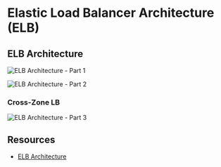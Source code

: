 # Elastic Load Balancer Architecture (ELB)

## ELB Architecture

![ELB Architecture - Part 1](https://github.com/williammunozr/aws-sa-pro/blob/master/07-ComputeScalingLoadBalancing/00_LearningAids/ELBArchitecture1.png)

![ELB Architecture - Part 2](https://github.com/williammunozr/aws-sa-pro/blob/master/07-ComputeScalingLoadBalancing/00_LearningAids/ELBArchitecture2.png)

### Cross-Zone LB

![ELB Architecture - Part 3](https://github.com/williammunozr/aws-sa-pro/blob/master/07-ComputeScalingLoadBalancing/00_LearningAids/ELBArchitecture3.png)


## Resources

- [ELB Architecture](https://learn.cantrill.io/courses/895720/lectures/22009428)
